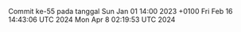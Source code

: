 Commit ke-55 pada tanggal Sun Jan 01 14:00 2023 +0100
Fri Feb 16 14:43:06 UTC 2024
Mon Apr  8 02:19:53 UTC 2024
